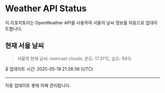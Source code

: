 
# Weather API Status

이 리포지토리는 OpenWeather API를 사용하여 서울의 날씨 정보를 자동으로 업데이트합니다.

## 현재 서울 날씨
> 서울의 현재 날씨: overcast clouds, 온도: 17.31°C, 습도: 94%

⏳ 업데이트 시간: 2025-05-19 21:28:36 (UTC)

---
자동 업데이트 봇에 의해 관리됩니다.
